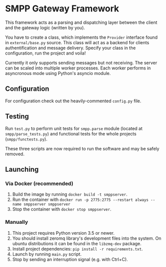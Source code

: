 # SMPP Gateway Framework

This framework acts as a parsing and dispatching layer between the client
and the gateway logic (written by you).

You have to create a class, which implements the `Provider` interface found in
`external/base.py` source. This class will act as a backend for clients
authentification and message delivery. Specify your class in the configuration,
run the project and voila!

Currently it only supports sending messages but not receiving. The server can be
scaled into multiple worker processes. Each worker performs in asyncronous mode
using Python's asyncio module.

## Configuration

For configuration check out the heavily-commented `config.py` file.

## Testing

Run `test.py` to perform unit tests for `smpp.parse` module (located at
`smpp/parse_tests.py`) and functional tests for the whole projects
(`smpp/functests.py`).

These three scripts are now required to run the software and may be safely removed.

## Launching

### Via Docker (recommended)

1. Build the image by running `docker build -t smppserver`.
2. Run the container with
  `docker run -p 2775:2775 --restart always --name smppserver smppserver`
3. Stop the container with `docker stop smppserver`.

### Manually

1. This project requires Python version 3.5 or newer.
2. You should install zeromq library's development files into the system.
  On ubuntu distributions it can be found in the `libzmq-dev` package.
3. Install project dependencies: `pip install -r requirements.txt`.
4. Launch by running `main.py` script.
5. Stop by sending an interruption signal (e.g. with Ctrl+C).
